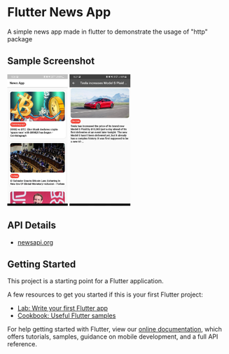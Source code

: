 # Flutter News App

A simple news app made in flutter to demonstrate the usage of "http" package

## Sample Screenshot

  <img src="https://github.com/charanprasanth/Flutter-News/blob/master/sample/pic1.jpg" height="300"></img>
  <img src="https://github.com/charanprasanth/Flutter-News/blob/master/sample/pic2.jpg" height="300"></img>
  
## API Details

  - [newsapi.org](https://newsapi.org)

## Getting Started

This project is a starting point for a Flutter application.

A few resources to get you started if this is your first Flutter project:

- [Lab: Write your first Flutter app](https://flutter.dev/docs/get-started/codelab)
- [Cookbook: Useful Flutter samples](https://flutter.dev/docs/cookbook)

For help getting started with Flutter, view our
[online documentation](https://flutter.dev/docs), which offers tutorials,
samples, guidance on mobile development, and a full API reference.
